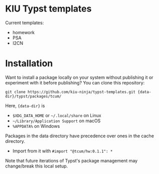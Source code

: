 # KIU Typst templates

Current templates:

- homework
- PSA
- I2CN

# Installation

Want to install a package locally on your system without publishing it or
experiment with it before publishing? 
You can clone this repository:
```
git clone https://github.com/kiu-ninja/typst-templates.git {data-dir}/typst/packages/tcum/
```
Here, `{data-dir}` is

- `$XDG_DATA_HOME` or `~/.local/share` on Linux
- `~/Library/Application Support` on macOS
- `%APPDATA%` on Windows

Packages in the data directory have precedence over ones in the cache directory.

- Import from it with `#import "@tcum/hw:0.1.1": *`

Note that future iterations of Typst's package management may change/break this
local setup.
